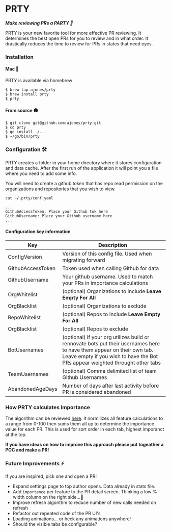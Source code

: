 # PRTY 
***Make reviewing PRs a PARTY 🎉***

PRTY is your new favorite tool for more effective PR reviewing. It determines the best open PRs for you to review and in what order. It drastically reduces the time to review for PRs in states that need eyes.


### Installation
#### Mac 🍎
PRTY is available via homebrew
```
$ brew tap ajones/prty
$ brew install prty
$ prty
```

#### From source 🛖
```
$ git clone git@github.com:ajones/prty.git
$ cd prty
$ go install ./...
$ ~/go/bin/prty
```

### Configuration 🛠
PRTY creates a folder in your home directory where it stores configuration and data cache. After the first run of the application it will point you a file where you need to add some info. 

You will need to create a github token that has repo read permission on the organizations and repositories that you wish to view.

```
cat ~/.prty/conf.yaml

...
GithubAccessToken: Place your Github tok here
GithubUsername: Place your Github username here
...
```

#### Configuration key information

| Key | Description |
| --- | ----------- |
| ConfigVersion | Version of this config file. Used when migrating forward  |
| GithubAccessToken | Token used when calling Github for data |
| GithubUsername | Your github username. Used to match your PRs in importance calculations |
| OrgWhitelist | (optional) Organizations to include **Leave Empty For All** |
| OrgBlacklist | (optional) Organizations to exclude |
| RepoWhitelist | (optional) Repos to include **Leave Empty For All** |
| OrgBlacklist | (optional) Repos to exclude |
| BotUsernames | (optional) If your org utilizes build or rennovate bots put their usernames here to have them appear on their own tab. Leave empty if you wish to have the Bot PRs appear weighted throught other tabs |
| TeamUsernames | (optional) Comma delimited list of team Github Usernames |
| AbandonedAgeDays | Number of days after last activity before PR is considered abandoned |


### How PRTY calculates **Importance**
The algorithm can be reviewed [here](https://github.com/ajones/prty/blob/main/datasource/pulls.go#L126). It normilizes all feature calculations to a range from 0-100 then sums them all up to determine the importance value for each PR. This is used for sort order in each tab, highest imporanct at the top.

**If you have ideas on how to improve this approach please put togeather a POC and make a PR!**


### Future Improvements ⚡️
If you are inspired, pick one and open a PR!
- Expand settings page to top author opens. Data already in stats file.
- Add `importance` per feature to the PR detail screen. Thinking a low % width column on the right side...🤷
- Improve refresh algorithm to reduce number of new calls needed on refresh
- Refactor out repeated code of the PR UI's
- Loading animations... or heck any animations anywhere!
- Should the visible tabs be configurable? 